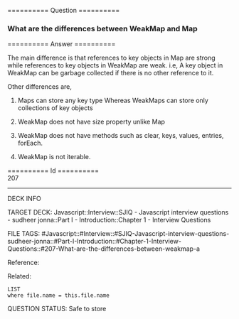 ========== Question ==========  

### What are the differences between WeakMap and Map  

========== Answer ==========  

The main difference is that references to key objects in Map are strong while
references to key objects in WeakMap are weak. i.e, A key object in WeakMap can
be garbage collected if there is no other reference to it.

Other differences are,

1. Maps can store any key type Whereas WeakMaps can store only collections of
    key objects

2. WeakMap does not have size property unlike Map

3. WeakMap does not have methods such as clear, keys, values, entries, forEach.

4. WeakMap is not iterable.

========== Id ==========  
207

---

DECK INFO

TARGET DECK: Javascript::Interview::SJIQ - Javascript interview questions - sudheer jonna::Part I - Introduction::Chapter 1 - Interview Questions

FILE TAGS: #Javascript::#Interview::#SJIQ-Javascript-interview-questions-sudheer-jonna::#Part-I-Introduction::#Chapter-1-Interview-Questions::#207-What-are-the-differences-between-weakmap-a

Reference:

Related:

```dataview
LIST
where file.name = this.file.name
```

QUESTION STATUS: Safe to store
